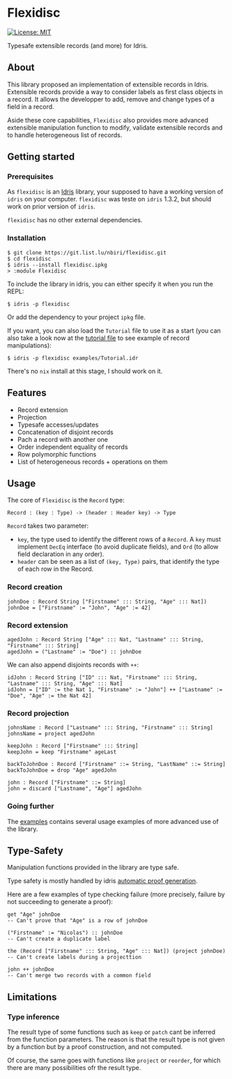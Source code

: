# Flexidisc

[![License: MIT](https://img.shields.io/badge/License-MIT-blue.svg)](https://opensource.org/licenses/MIT)

Typesafe extensible records (and more) for Idris.

## About

This library proposed an implementation of extensible records in Idris.
Extensible records provide a way to consider labels as first class objects
in a record.
It allows the developper to add, remove and change types of a field in a
record.

Aside these core capabilities, `Flexidisc` also provides more advanced extensible
manipulation function to modify, validate extensible records and to handle
heterogeneous list of records.

## Getting started

### Prerequisites

As `flexidisc` is an [Idris](https://www.idris-lang.org) library, your supposed to have
a working version of `idris` on your computer.
`flexidisc` was teste on `idris` 1.3.2, but should work on prior version of `idris`.

`flexidisc` has no other external dependencies.

### Installation

```
$ git clone https://git.list.lu/nbiri/flexidisc.git
$ cd flexidisc
$ idris --install flexidisc.ipkg
> :module Flexidisc
```

To include the library in idris, you can either specify it when you run the REPL:

```
$ idris -p flexidisc
```

Or add the dependency to your project `ipkg` file.

If you want, you can also load the `Tutorial` file to use it as a start
(you can also take a look now at the [tutorial file] to see example of
record manipulations):

```
$ idris -p flexidisc examples/Tutorial.idr
```

There's no `nix` install at this stage, I should work on it.

## Features

- Record extension
- Projection
- Typesafe accesses/updates
- Concatenation of disjoint records
- Pach a record with another one
- Order independent equality of records
- Row polymorphic functions
- List of heterogeneous records + operations on them

## Usage

The core of `Flexidisc` is the `Record` type:

```
Record : (key : Type) -> (header : Header key) -> Type
```

`Record` takes two parameter:

- `key`, the type used to identify the different rows of a `Record`.
  A `key` must implement `DecEq` interface (to avoid duplicate fields),
  and `Ord` (to allow field declaration in any order).
- `header` can be seen as a list of `(key, Type)` pairs, that identify
  the type of each row in the Record.

### Record creation

```
johnDoe : Record String ["Firstname" ::: String, "Age" ::: Nat])
johnDoe = ["Firstname" := "John", "Age" := 42]
```

### Record extension

```
agedJohn : Record String ["Age" ::: Nat, "Lastname" ::: String, "Firstname" ::: String]
agedJohn = ("Lastname" := "Doe") :: johnDoe
```

We can also append disjoints records with `++`:

```
idJohn : Record String ["ID" ::: Nat, "Firstname" ::: String, "Lastname" ::: String, "Age" ::: Nat]
idJohn = ["ID" := the Nat 1, "Firstname" := "John"] ++ ["Lastname" := "Doe", "Age" := the Nat 42]
```

### Record projection

```
johnsName : Record ["Lastname" ::: String, "Firstname" ::: String]
johnsName = project agedJohn
```

```
keepJohn : Record ["Firstname" ::: String]
keepJohn = keep "Firstname" ageLast
```

```
backToJohnDoe : Record ["Firstname" ::= String, "LastName" ::= String]
backToJohnDoe = drop "Age" agedJohn
```

```
john : Record ["Firstname" ::= String]
john = discard ["Lastname", "Age"] agedJohn
```

### Going further

The [examples] contains several usage examples of more advanced use of the library.


## Type-Safety

Manipulation functions provided in the library are type safe.

Type safety is mostly handled by idris [automatic proof generation].

Here are a few examples of type checking failure
(more precisely, failure by not succeeding to generate a proof):

```
get "Age" johnDoe
-- Can't prove that "Age" is a row of johnDoe

("Firstname" := "Nicolas") :: johnDoe
-- Can't create a duplicate label

the (Record ["Firstname" ::: String, "Age" ::: Nat]) (project johnDoe)
-- Can't create labels during a projecttion

john ++ johnDoe
-- Can't merge two records with a common field
```

## Limitations

### Type inference

The result type of some functions such as `keep` or `patch` cant be inferred
from the function parameters.
The reason is that the result type is not given by a function but by a proof
construction, and not computed.

Of course, the same goes with functions like `project` or `reorder`, for which
there are many possibilities ofr the result type.


[tutorial file]: https://github.com/LIST-LUXEMBOURG/flexidisc/tree/master/examples/Tutorial.idr
[examples]: https://github.com/LIST-LUXEMBOURG/flexidisc/tree/master/examples
[automatic proof generation]: http://docs.idris-lang.org/en/latest/tutorial/miscellany.html#auto-implicit-arguments

